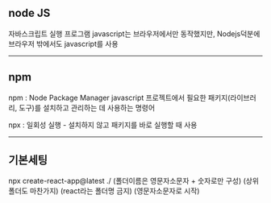 ## node JS

자바스크립트 실행 프로그램
javascript는 브라우저에서만 동작했지만,
Nodejs덕분에 브라우저 밖에서도 javascript를 사용

---

## npm

npm : Node Package Manager
javascript 프로젝트에서 필요한 패키지(라이브러리, 도구)를
설치하고 관리하는 데 사용하는 명령어

npx : 일회성 실행 - 설치하지 않고 패키지를 바로 실행할 때 사용

---

## 기본세팅

npx create-react-app@latest ./
(폴더이름은 영문자소문자 + 숫자로만 구성)
(상위폴더도 마찬가지)
(react라는 폴더명 금지)
(영문자소문자로 시작)